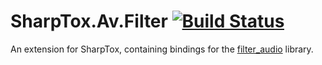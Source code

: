 SharpTox.Av.Filter [![Build Status](https://jenkins.impy.me/job/SharpTox.Av.Filter%20x86/badge/icon)](https://jenkins.impy.me/job/SharpTox.Av.Filter%20x86/)
==================

An extension for SharpTox, containing bindings for the [filter_audio](https://github.com/irungentoo/filter_audio) library.
